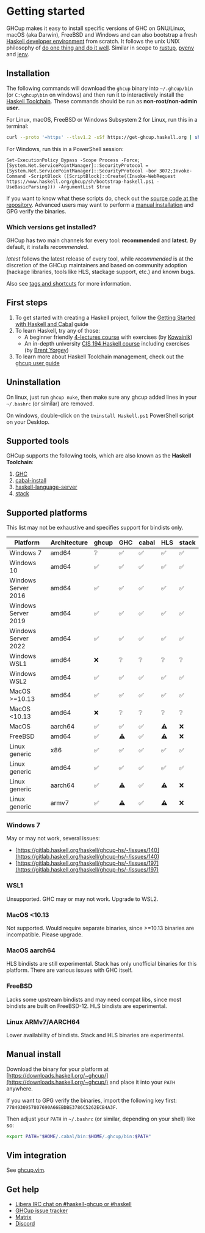 # Getting started

GHCup makes it easy to install specific versions of GHC on GNU/Linux,
macOS (aka Darwin), FreeBSD and Windows and can also bootstrap a fresh [Haskell developer environment](./install/#supported-tools) from scratch.
It follows the unix UNIX philosophy of [do one thing and do it well](https://en.wikipedia.org/wiki/Unix_philosophy#Do_One_Thing_and_Do_It_Well). Similar in scope to [rustup](https://github.com/rust-lang-nursery/rustup.rs), [pyenv](https://github.com/pyenv/pyenv) and [jenv](http://www.jenv.be).

## Installation

The following commands will download the `ghcup` binary into `~/.ghcup/bin` (or `C:\ghcup\bin` on windows) and then
run it to interactively install the [Haskell Toolchain](#supported-tools). These commands should be run as **non-root/non-admin
user**.

For Linux, macOS, FreeBSD or Windows Subsystem 2 for Linux, run this in a terminal:

```sh
curl --proto '=https' --tlsv1.2 -sSf https://get-ghcup.haskell.org | sh
```

For Windows, run this in a PowerShell session:

```psh
Set-ExecutionPolicy Bypass -Scope Process -Force;[System.Net.ServicePointManager]::SecurityProtocol = [System.Net.ServicePointManager]::SecurityProtocol -bor 3072;Invoke-Command -ScriptBlock ([ScriptBlock]::Create((Invoke-WebRequest https://www.haskell.org/ghcup/sh/bootstrap-haskell.ps1 -UseBasicParsing))) -ArgumentList $true
```

If you want to know what these scripts do, check out the [source code at the repository](https://gitlab.haskell.org/haskell/ghcup-hs/-/tree/master/scripts/bootstrap). Advanced users may want to perform a [manual installation](#manual-install) and GPG verify the binaries.

### Which versions get installed?

GHCup has two main channels for every tool: **recommended** and **latest**. By default, it installs *recommended*.

*latest* follows the latest release of every tool, while *recommended* is at the discretion of the GHCup maintainers and based on community adoption (hackage libraries, tools like HLS, stackage support, etc.) and known bugs.

Also see [tags and shortcuts](../guide/#tags-and-shortcuts) for more information.

## First steps

1. To get started with creating a Haskell project, follow the [Getting Started with Haskell and Cabal](https://cabal.readthedocs.io/en/stable/getting-started.html) guide
2. To learn Haskell, try any of those:
    - A beginner friendly [4-lectures course](https://github.com/haskell-beginners-2022/course-plan) with exercises (by [Kowainik](https://kowainik.github.io/))
    - An in-depth university [CIS 194 Haskell course](https://www.cis.upenn.edu/~cis194/spring13/) including exercises (by [Brent Yorgey](https://byorgey.wordpress.com/))
3. To learn more about Haskell Toolchain management, check out the [ghcup user guide](./guide.md)

## Uninstallation

On linux, just run `ghcup nuke`, then make sure any ghcup added lines in your `~/.bashrc` (or similar) are removed.

On windows, double-click on the `Uninstall Haskell.ps1` PowerShell script on your Desktop.

## Supported tools

GHCup supports the following tools, which are also known as the **Haskell Toolchain**:

1. [GHC](https://www.haskell.org/ghc/)
2. [cabal-install](https://cabal.readthedocs.io/en/stable/)
3. [haskell-language-server](https://haskell-language-server.readthedocs.io/en/stable/)
4. [stack](https://docs.haskellstack.org/en/stable/README/)

## Supported platforms

This list may not be exhaustive and specifies support for bindists only.

| Platform | Architecture | ghcup | GHC | cabal | HLS | stack | 
| ------ | ------ | ------ | ------ | ------ | ------ | ------ |
| Windows 7 | amd64 | ❔ | ✅ | ✅ | ✅ | ✅ |
| Windows 10 | amd64 | ✅ | ✅ | ✅ | ✅ | ✅ |
| Windows Server 2016 | amd64 | ✅ | ✅ | ✅ | ✅ | ✅ |
| Windows Server 2019 | amd64 | ✅ | ✅ | ✅ | ✅ | ✅ |
| Windows Server 2022 | amd64 | ✅ | ✅ | ✅ | ✅ | ✅ |
| Windows WSL1 | amd64 | ❌ | ❔ | ❔ | ❔ | ❔ |
| Windows WSL2 | amd64 | ✅ | ✅ | ✅ | ✅ | ✅ |
| MacOS >=10.13 | amd64 | ✅ | ✅ | ✅ | ✅ | ✅ |
| MacOS <10.13 | amd64 | ❌ | ❔ | ❔ | ❔ | ❔ |
| MacOS | aarch64 | ✅ | ✅ | ✅ | ⚠️ | ❌ |
| FreeBSD | amd64 | ✅ | ⚠️ | ✅ | ⚠️ | ❌ |
| Linux generic | x86 | ✅ | ✅ | ✅ | ✅ | ✅ |
| Linux generic | amd64 | ✅ | ✅ | ✅ | ✅ | ✅ |
| Linux generic | aarch64 | ✅ | ⚠️ | ✅ | ⚠️ | ❌ |
| Linux generic | armv7 | ✅ | ⚠️ | ✅ | ⚠️ | ❌ |

### Windows 7

May or may not work, several issues:

* [https://gitlab.haskell.org/haskell/ghcup-hs/-/issues/140](https://gitlab.haskell.org/haskell/ghcup-hs/-/issues/140)
* [https://gitlab.haskell.org/haskell/ghcup-hs/-/issues/197](https://gitlab.haskell.org/haskell/ghcup-hs/-/issues/197)

### WSL1

Unsupported. GHC may or may not work. Upgrade to WSL2.

### MacOS <10.13

Not supported. Would require separate binaries, since >=10.13 binaries are incompatible.
Please upgrade.

### MacOS aarch64

HLS bindists are still experimental. Stack has only unofficial binaries for this platform.
There are various issues with GHC itself.

### FreeBSD

Lacks some upstream bindists and may need compat libs, since most bindists are built on FreeBSD-12.
HLS bindists are experimental.

### Linux ARMv7/AARCH64

Lower availability of bindists. Stack and HLS binaries are experimental.

## Manual install

Download the binary for your platform at [https://downloads.haskell.org/~ghcup/](https://downloads.haskell.org/~ghcup/)
and place it into your `PATH` anywhere.

If you want to GPG verify the binaries, import the following key first: `7784930957807690A66EBDBE3786C5262ECB4A3F`.

Then adjust your `PATH` in `~/.bashrc` (or similar, depending on your shell) like so:

```sh
export PATH="$HOME/.cabal/bin:$HOME/.ghcup/bin:$PATH"
```

## Vim integration

See [ghcup.vim](https://github.com/hasufell/ghcup.vim).

## Get help

* [Libera IRC chat on #haskell-ghcup or #haskell](https://kiwiirc.com/nextclient/irc.libera.chat/?nick=Guest%7C?#haskell,#haskell-ghcup)
* [GHCup issue tracker](https://gitlab.haskell.org/haskell/ghcup-hs/issues)
* [Matrix](https://app.element.io/#/room/#haskell-tooling:matrix.org)
* [Discord](https://discord.gg/pKYf3zDQU7)

